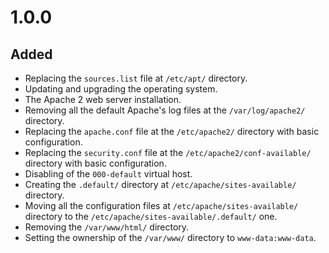 # 1.0.0 #

## Added ##

* Replacing the `sources.list` file at `/etc/apt/` directory.
* Updating and upgrading the operating system.
* The Apache 2 web server installation.
* Removing all the default Apache's log files at the `/var/log/apache2/` directory.
* Replacing the `apache.conf` file at the `/etc/apache2/` directory with basic configuration.
* Replacing the `security.conf` file at the `/etc/apache2/conf-available/` directory with basic configuration.
* Disabling of the `000-default` virtual host.
* Creating the `.default/` directory at `/etc/apache/sites-available/` directory.
* Moving all the configuration files at `/etc/apache/sites-available/` directory to the `/etc/apache/sites-available/.default/` one.
* Removing the `/var/www/html/` directory.
* Setting the ownership of the `/var/www/` directory to `www-data:www-data`.
